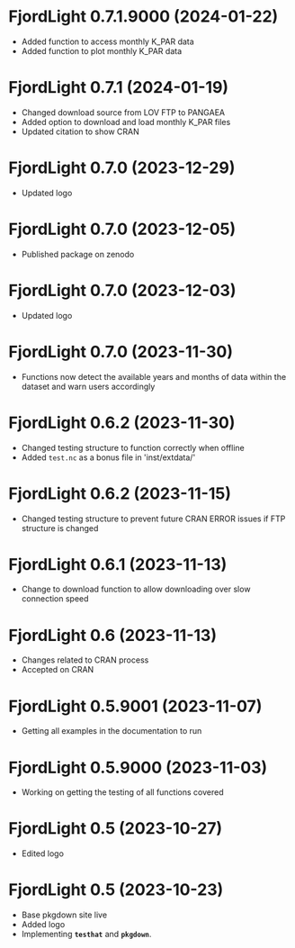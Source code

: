 # FjordLight 0.7.1.9000 (2024-01-22)

* Added function to access monthly K_PAR data
* Added function to plot monthly K_PAR data

# FjordLight 0.7.1 (2024-01-19)

* Changed download source from LOV FTP to PANGAEA
* Added option to download and load monthly K_PAR files
* Updated citation to show CRAN

# FjordLight 0.7.0 (2023-12-29)

* Updated logo

# FjordLight 0.7.0 (2023-12-05)

* Published package on zenodo

# FjordLight 0.7.0 (2023-12-03)

* Updated logo

# FjordLight 0.7.0 (2023-11-30)

* Functions now detect the available years and months of data within the dataset and warn users accordingly

# FjordLight 0.6.2 (2023-11-30)

* Changed testing structure to function correctly when offline
* Added `test.nc` as a bonus file in 'inst/extdata/'

# FjordLight 0.6.2 (2023-11-15)

* Changed testing structure to prevent future CRAN ERROR issues if FTP structure is changed

# FjordLight 0.6.1 (2023-11-13)

* Change to download function to allow downloading over slow connection speed

# FjordLight 0.6 (2023-11-13)

* Changes related to CRAN process
* Accepted on CRAN

# FjordLight 0.5.9001 (2023-11-07)

* Getting all examples in the documentation to run

# FjordLight 0.5.9000 (2023-11-03)

* Working on getting the testing of all functions covered

# FjordLight 0.5 (2023-10-27)

* Edited logo

# FjordLight 0.5 (2023-10-23)

* Base pkgdown site live
* Added logo
* Implementing __`testhat`__ and __`pkgdown`__.
